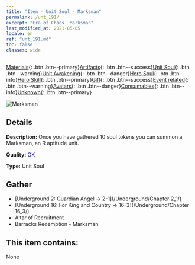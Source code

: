 ```yaml
---
title: "Item - Unit Soul - Marksman"
permalink: /unt_191/
excerpt: "Era of Chaos  Marksman"
last_modified_at: 2021-05-05
locale: en
ref: "unt_191.md"
toc: false
classes: wide
---
```

 [Materials](/Items/){: .btn .btn--primary}[Artifacts](/Items/Artifacts/){: .btn .btn--success}[Unit Soul](/Items/UnitSoul/){: .btn .btn--warning}[Unit Awakening](/Items/UnitAwakening/){: .btn .btn--danger}[Hero Soul](/Items/HeroSoul/){: .btn .btn--info}[Hero Skill](/Items/HeroSkill/){: .btn .btn--primary}[Gift](/Items/Gift/){: .btn .btn--success}[Event related](/Items/Events/){: .btn .btn--warning}[Avatars](/Items/Avatars/){: .btn .btn--danger}[Consumables](/Items/Consumables/){: .btn .btn--info}[Unknown](/Items/Unknown/){: .btn .btn--primary}

 ![Marksman](/images/u/ti_nushou.jpg)

## Details
 **Description:** Once you have gathered 10 soul tokens you can summon a Marksman, an R aptitude unit.

 **Quality:** <span style="color: #0000CD">OK</span>

 **Type:** Unit Soul

## Gather

*    [Underground 2: Guardian Angel -> 2-1](/Underground/Chapter 2_1/) 
*    [Underground 16: For King and Country -> 16-3](/Underground/Chapter 16_3/) 
*    Altar of Recruitment 
*    Barracks Redemption - Marksman 

## This item contains:

  None

